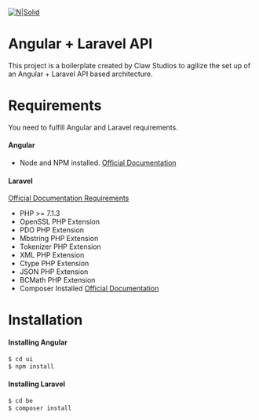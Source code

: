 [![N|Solid](https://pbs.twimg.com/profile_images/1081702613823967233/SeXAgWwO_200x200.jpg)](https://twitter.com/ClawStudiosOk)

# Angular + Laravel API

This project is a boilerplate created by Claw Studios to agilize the set up of an Angular + Laravel API based architecture. 

# Requirements
You need to fulfill Angular and Laravel requirements.

#### Angular 
- Node and NPM installed. [Official Documentation](https://angular.io/guide/setup#install-prerequisites)

#### Laravel
[Official Documentation Requirements](https://laravel.com/docs/5.7/installation)
- PHP >= 7.1.3
- OpenSSL PHP Extension
- PDO PHP Extension
- Mbstring PHP Extension
- Tokenizer PHP Extension
- XML PHP Extension
- Ctype PHP Extension
- JSON PHP Extension
- BCMath PHP Extension
- Composer Installed [Official Documentation](https://getcomposer.org/doc/00-intro.md)
 
# Installation

#### Installing Angular
```sh
$ cd ui
$ npm install
```

#### Installing Laravel
```sh
$ cd be
$ composer install
```